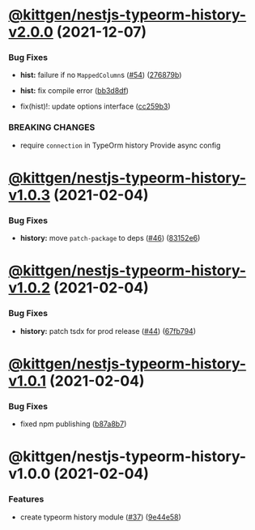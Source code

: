 # [@kittgen/nestjs-typeorm-history-v2.0.0](https://github.com/kittgen/kittgen-nestjs/compare/nestjs-typeorm-history-v1.0.3...nestjs-typeorm-history-v2.0.0) (2021-12-07)


### Bug Fixes

* **hist:** failure if no `MappedColumn`s ([#54](https://github.com/kittgen/kittgen-nestjs/issues/54)) ([276879b](https://github.com/kittgen/kittgen-nestjs/commit/276879b7f6db120800269532c55f9fa486e44299))
* **hist:** fix compile error ([bb3d8df](https://github.com/kittgen/kittgen-nestjs/commit/bb3d8df915709bd1fcc9f7159b04c7353775e640))


* fix(hist)!: update options interface ([cc259b3](https://github.com/kittgen/kittgen-nestjs/commit/cc259b3dfedfc4afd73ade5b471a5ca6b8425ac4))


### BREAKING CHANGES

* require `connection` in TypeOrm history
Provide async config

# [@kittgen/nestjs-typeorm-history-v1.0.3](https://github.com/kittgen/kittgen-nestjs/compare/nestjs-typeorm-history-v1.0.2...nestjs-typeorm-history-v1.0.3) (2021-02-04)


### Bug Fixes

* **history:** move `patch-package` to deps ([#46](https://github.com/kittgen/kittgen-nestjs/issues/46)) ([83152e6](https://github.com/kittgen/kittgen-nestjs/commit/83152e60bb051bd185c533b2395b3a7ab7cc4104))

# [@kittgen/nestjs-typeorm-history-v1.0.2](https://github.com/kittgen/kittgen-nestjs/compare/nestjs-typeorm-history-v1.0.1...nestjs-typeorm-history-v1.0.2) (2021-02-04)


### Bug Fixes

* **history:** patch tsdx for prod release ([#44](https://github.com/kittgen/kittgen-nestjs/issues/44)) ([67fb794](https://github.com/kittgen/kittgen-nestjs/commit/67fb7944a96b90dfc9a4cfd2d0c46e5fd8b958f0))

# [@kittgen/nestjs-typeorm-history-v1.0.1](https://github.com/kittgen/kittgen-nestjs/compare/nestjs-typeorm-history-v1.0.0...nestjs-typeorm-history-v1.0.1) (2021-02-04)


### Bug Fixes

* fixed npm publishing ([b87a8b7](https://github.com/kittgen/kittgen-nestjs/commit/b87a8b793b9fed92cc451be8e104498850c8e050))

# @kittgen/nestjs-typeorm-history-v1.0.0 (2021-02-04)


### Features

* create typeorm history module  ([#37](https://github.com/kittgen/kittgen-nestjs/issues/37)) ([9e44e58](https://github.com/kittgen/kittgen-nestjs/commit/9e44e58574df1f1e295da37b5dc46c203ae08b47))
